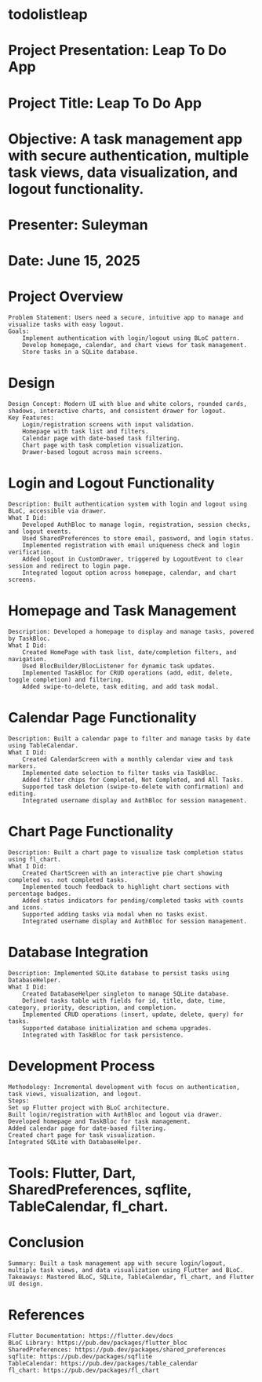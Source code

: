# todolistleap


# Project Presentation: Leap To Do App

#  Project Title: Leap To Do App
#  Objective: A task management app with secure authentication, multiple task views, data visualization, and logout functionality.
#  Presenter: Suleyman
#  Date: June 15, 2025

#  Project Overview

    Problem Statement: Users need a secure, intuitive app to manage and visualize tasks with easy logout.
    Goals:
        Implement authentication with login/logout using BLoC pattern.
        Develop homepage, calendar, and chart views for task management.
        Store tasks in a SQLite database.
#  Design
    Design Concept: Modern UI with blue and white colors, rounded cards, shadows, interactive charts, and consistent drawer for logout.
    Key Features:
        Login/registration screens with input validation.
        Homepage with task list and filters.
        Calendar page with date-based task filtering.
        Chart page with task completion visualization.
        Drawer-based logout across main screens.
#  Login and Logout Functionality
    Description: Built authentication system with login and logout using BLoC, accessible via drawer.
    What I Did:
        Developed AuthBloc to manage login, registration, session checks, and logout events.
        Used SharedPreferences to store email, password, and login status.
        Implemented registration with email uniqueness check and login verification.
        Added logout in CustomDrawer, triggered by LogoutEvent to clear session and redirect to login page.
        Integrated logout option across homepage, calendar, and chart screens.
#  Homepage and Task Management
    Description: Developed a homepage to display and manage tasks, powered by TaskBloc.
    What I Did:
        Created HomePage with task list, date/completion filters, and navigation.
        Used BlocBuilder/BlocListener for dynamic task updates.
        Implemented TaskBloc for CRUD operations (add, edit, delete, toggle completion) and filtering.
        Added swipe-to-delete, task editing, and add task modal.
#  Calendar Page Functionality
    Description: Built a calendar page to filter and manage tasks by date using TableCalendar.
    What I Did:
        Created CalendarScreen with a monthly calendar view and task markers.
        Implemented date selection to filter tasks via TaskBloc.
        Added filter chips for Completed, Not Completed, and All Tasks.
        Supported task deletion (swipe-to-delete with confirmation) and editing.
        Integrated username display and AuthBloc for session management.
#  Chart Page Functionality
    Description: Built a chart page to visualize task completion status using fl_chart.
    What I Did:
        Created ChartScreen with an interactive pie chart showing completed vs. not completed tasks.
        Implemented touch feedback to highlight chart sections with percentage badges.
        Added status indicators for pending/completed tasks with counts and icons.
        Supported adding tasks via modal when no tasks exist.
        Integrated username display and AuthBloc for session management.
#  Database Integration
    Description: Implemented SQLite database to persist tasks using DatabaseHelper.
    What I Did:
        Created DatabaseHelper singleton to manage SQLite database.
        Defined tasks table with fields for id, title, date, time, category, priority, description, and completion.
        Implemented CRUD operations (insert, update, delete, query) for tasks.
        Supported database initialization and schema upgrades.
        Integrated with TaskBloc for task persistence.
# Development Process
    Methodology: Incremental development with focus on authentication, task views, visualization, and logout.
    Steps:
    Set up Flutter project with BLoC architecture.
    Built login/registration with AuthBloc and logout via drawer.
    Developed homepage and TaskBloc for task management.
    Added calendar page for date-based filtering.
    Created chart page for task visualization.
    Integrated SQLite with DatabaseHelper.
#  Tools: Flutter, Dart, SharedPreferences, sqflite, TableCalendar, fl_chart.
#  Conclusion
    Summary: Built a task management app with secure login/logout, multiple task views, and data visualization using Flutter and BLoC.
    Takeaways: Mastered BLoC, SQLite, TableCalendar, fl_chart, and Flutter UI design.
#  References
    Flutter Documentation: https://flutter.dev/docs
    BLoC Library: https://pub.dev/packages/flutter_bloc
    SharedPreferences: https://pub.dev/packages/shared_preferences
    sqflite: https://pub.dev/packages/sqflite
    TableCalendar: https://pub.dev/packages/table_calendar
    fl_chart: https://pub.dev/packages/fl_chart


